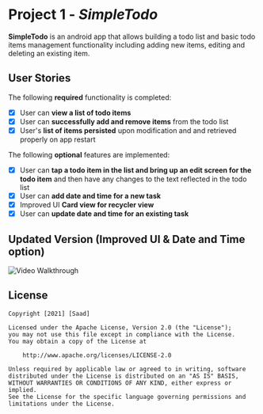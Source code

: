 # Project 1 - *SimpleTodo*

**SimpleTodo** is an android app that allows building a todo list and basic todo items management functionality including adding new items, editing and deleting an existing item.

## User Stories

The following **required** functionality is completed:

* [x] User can **view a list of todo items**
* [x] User can **successfully add and remove items** from the todo list
* [x] User's **list of items persisted** upon modification and and retrieved properly on app restart

The following **optional** features are implemented:

* [x] User can **tap a todo item in the list and bring up an edit screen for the todo item** and then have any changes to the text reflected in the todo list
* [x] User can **add date and time for a new task**
* [x] Improved UI **Card view for recycler view**
* [x] User can **update date and time for an existing task**

## Updated Version (Improved UI & Date and Time option)
<img src='http://g.recordit.co/h5r12e57ON.gif' title='Video Walkthrough' width='' alt='Video Walkthrough' />


## License

    Copyright [2021] [Saad]

    Licensed under the Apache License, Version 2.0 (the "License");
    you may not use this file except in compliance with the License.
    You may obtain a copy of the License at

        http://www.apache.org/licenses/LICENSE-2.0

    Unless required by applicable law or agreed to in writing, software
    distributed under the License is distributed on an "AS IS" BASIS,
    WITHOUT WARRANTIES OR CONDITIONS OF ANY KIND, either express or implied.
    See the License for the specific language governing permissions and
    limitations under the License.
